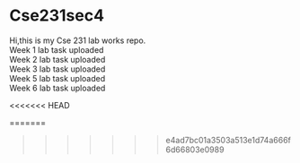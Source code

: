 # Cse231sec4

 Hi,this is my Cse 231 lab works repo.</br>
 Week 1 lab task uploaded</br>
 Week 2 lab task uploaded</br>
 Week 3 lab task uploaded</br>
 Week 5 lab task uploaded</br>
 Week 6 lab task uploaded</br>

<<<<<<< HEAD

=======
>>>>>>> e4ad7bc01a3503a513e1d74a666f6d66803e0989
